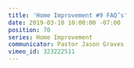 ```yaml
---
title: 'Home Improvement #9 FAQ’s'
date: 2019-03-10 10:00:00 -07:00
position: 70
series: Home Improvement
communicator: Pastor Jason Graves
vimeo_id: 323222511
---
```


